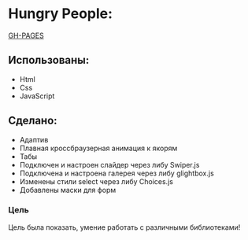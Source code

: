 # Hungry People:

[GH-PAGES](https://bergamolt.github.io/hungry_people)

## Использованы:

+ Html
+ Css
+ JavaScript

## Сделано: 

+ Адаптив
+ Плавная кроссбраузерная анимация к якорям
+ Табы
+ Подключен и настроен слайдер через либу Swiper.js
+ Подключена и настроена галерея через либу glightbox.js
+ Изменены стили select через либу Choices.js
+ Добавлены маски для форм

### Цель
Цель была показать, умение работать с различными библиотеками!





